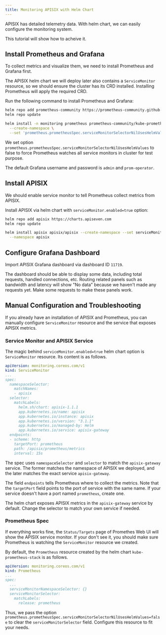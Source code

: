 ```yaml
---
title: Monitoring APISIX with Helm Chart
---
```


<!--
#
# Licensed to the Apache Software Foundation (ASF) under one or more
# contributor license agreements.  See the NOTICE file distributed with
# this work for additional information regarding copyright ownership.
# The ASF licenses this file to You under the Apache License, Version 2.0
# (the "License"); you may not use this file except in compliance with
# the License.  You may obtain a copy of the License at
#
#     http://www.apache.org/licenses/LICENSE-2.0
#
# Unless required by applicable law or agreed to in writing, software
# distributed under the License is distributed on an "AS IS" BASIS,
# WITHOUT WARRANTIES OR CONDITIONS OF ANY KIND, either express or implied.
# See the License for the specific language governing permissions and
# limitations under the License.
#
-->

APISIX has detailed telemetry data. With helm chart, we can easily configure the monitoring system.

This tutorial will show how to acheive it.

## Install Prometheus and Grafana

To collect metrics and visualize them, we need to install Prometheus and Grafana first.

The APISIX helm chart we will deploy later also contains a `ServiceMonitor` resource, so we should ensure the cluster has its CRD installed. Installing Prometheus will apply the required CRD.

Run the following command to install Prometheus and Grafana:

```bash
helm repo add prometheus-community https://prometheus-community.github.io/helm-charts
helm repo update

helm install -n monitoring prometheus prometheus-community/kube-prometheus-stack \
  --create-namespace \
  --set 'prometheus.prometheusSpec.serviceMonitorSelectorNilUsesHelmValues=false'
```

We set option `prometheus.prometheusSpec.serviceMonitorSelectorNilUsesHelmValues` to false to force Prometheus watches all service monitors in cluster for test purpose.

The default Grafana username and password is `admin` and `prom-operator`.

## Install APISIX

We should enable service monitor to tell Prometheus collect metrics from APISIX.

Install APISIX via helm chart with `serviceMonitor.enabled=true` option:

```bash
helm repo add apisix https://charts.apiseven.com
helm repo update

helm install apisix apisix/apisix --create-namespace --set serviceMonitor.enabled=true \
  --namespace apisix
```

## Configure Grafana Dashboard


Import APISIX Grafana dashboard via dashboard ID `11719`.

The dashboard should be able to display some data, including total requests, handled connections, etc. Routing related panels such as bandwidth and latency will show "No data" because we haven't made any requests yet. Make some requests to make these panels work.

## Manual Configuration and Troubleshooting

If you already have an installation of APISIX and Prometheus, you can manually configure `ServiceMonitor` resource and the service that exposes APISIX metrics.

### Service Monitor and APISIX Service

The magic behind `serviceMonitor.enabled=true` helm chart option is `ServiceMonitor` resource. Its content is as follows.

```yaml
apiVersion: monitoring.coreos.com/v1
kind: ServiceMonitor
...
spec:
  namespaceSelector:
    matchNames:
    - apisix
  selector:
    matchLabels:
      helm.sh/chart: apisix-1.1.1
      app.kubernetes.io/name: apisix
      app.kubernetes.io/instance: apisix
      app.kubernetes.io/version: "3.1.1"
      app.kubernetes.io/managed-by: Helm
      app.kubernetes.io/service: apisix-gateway
  endpoints:
  - scheme: http
    targetPort: prometheus
    path: /apisix/prometheus/metrics
    interval: 15s
```

The spec uses `namespaceSelector` and `selector` to match the `apisix-gateway` service. The former matches the namespace of APISIX we deployed, and the later matches the exact service `apisix-gateway`.

The field `endpoints` tells Prometheus where to collect the metrics. Note that the `targetPort` field points to the port of service with the same name. If your service doesn't have a port named `prometheus`, create one.

The helm chart exposes APISIX metrics in the `apisix-gateway` service by default. Change the selector to match your own service if needed.

### Prometheus Spec

If everything works fine, the `Status/Targets` page of Promethes Web UI will show the APISIX service monitor. If your don't see it, you should make sure Prometheus is watching the `ServiceMonitor` resource we created.

By default, the `Prometheus` resource created by the helm chart `kube-prometheus-stack` is as follows.

```yaml
apiVersion: monitoring.coreos.com/v1
kind: Prometheus
...
spec:
  ...
  serviceMonitorNamespaceSelector: {}
  serviceMonitorSelector:
    matchLabels:
      release: prometheus
```

Thus, we pass the option `prometheus.prometheusSpec.serviceMonitorSelectorNilUsesHelmValues=false` to clear the `serviceMonitorSelector` field. Configure this resource to fit your needs.

